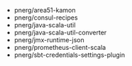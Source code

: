 - pnerg/area51-kamon
- pnerg/consul-recipes
- pnerg/java-scala-util
- pnerg/java-scala-util-converter
- pnerg/jmx-runtime-json
- pnerg/prometheus-client-scala
- pnerg/sbt-credentials-settings-plugin
